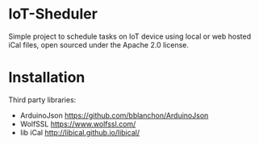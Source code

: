 # IoT-Sheduler

Simple project to schedule tasks on IoT device using local or web hosted iCal files, open sourced under the Apache 2.0 license.

# Installation

Third party libraries:
 * ArduinoJson https://github.com/bblanchon/ArduinoJson
 * WolfSSL https://www.wolfssl.com/
 * lib iCal http://libical.github.io/libical/

